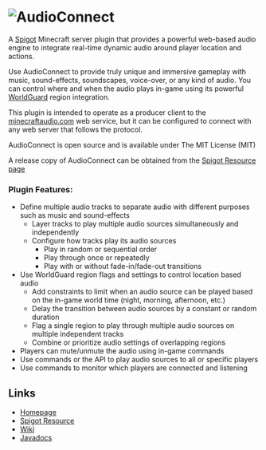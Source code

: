# ![AudioConnect](http://i.imgur.com/IdmU2cS.png)

A [Spigot](https://www.spigotmc.org/wiki/about-spigot/) Minecraft server plugin that provides a powerful web-based audio engine to integrate real-time dynamic audio around player location and actions.

Use AudioConnect to provide truly unique and immersive gameplay with music, sound-effects, soundscapes, voice-over, or any kind of audio.
You can control where and when the audio plays in-game using its powerful [WorldGuard](https://github.com/sk89q/WorldGuard) region integration.

This plugin is intended to operate as a producer client to the [minecraftaudio.com](https://minecraftaudio.com) web service, but it can be configured to connect with any web server that follows the protocol.

AudioConnect is open source and is available under The MIT License (MIT)

A release copy of AudioConnect can be obtained from the [Spigot Resource page](https://www.spigotmc.org/resources/audioconnect.40339/)

### Plugin Features:

* Define multiple audio tracks to separate audio with different purposes such as music and sound-effects
  * Layer tracks to play multiple audio sources simultaneously and independently
  * Configure how tracks play its audio sources
    * Play in random or sequential order
    * Play through once or repeatedly
    * Play with or without fade-in/fade-out transitions
* Use WorldGuard region flags and settings to control location based audio
  * Add constraints to limit when an audio source can be played based on the in-game world time (night, morning, afternoon, etc.)
  * Delay the transition between audio sources by a constant or random duration
  * Flag a single region to play through multiple audio sources on multiple independent tracks
  * Combine or prioritize audio settings of overlapping regions
* Players can mute/unmute the audio using in-game commands
* Use commands or the API to play audio sources to all or specific players
* Use commands to monitor which players are connected and listening


## Links

* [Homepage](https://minecraftaudio.com)
* [Spigot Resource](https://www.spigotmc.org/resources/audioconnect.40339/)
* [Wiki](https://github.com/DeadmanDungeons/AudioConnect/wiki)
* [Javadocs](https://deadmandungeons.github.io/AudioConnect/)
